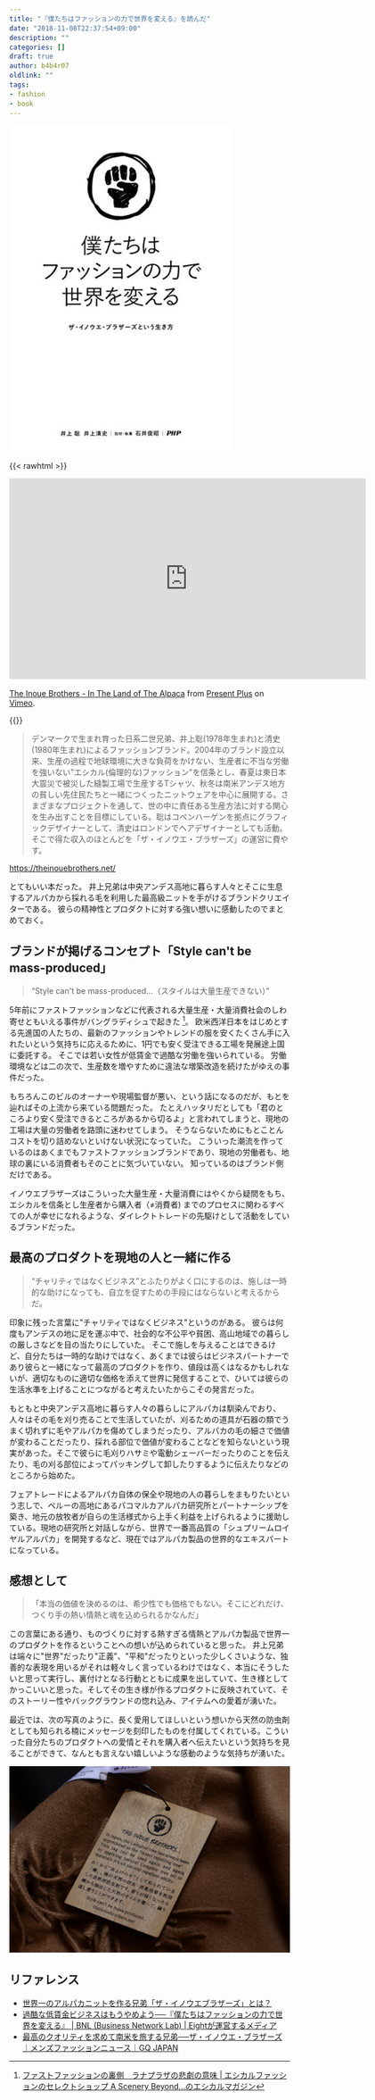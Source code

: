 ```yaml
---
title: "『僕たちはファッションの力で世界を変える』を読んだ"
date: "2018-11-08T22:37:54+09:00"
description: ""
categories: []
draft: true
author: b4b4r07
oldlink: ""
tags:
- fashion
- book
---
```


<img src="book.jpg" width="400">

{{< rawhtml >}}
<iframe src="https://player.vimeo.com/video/147622312" width="640" height="360" frameborder="0" webkitallowfullscreen mozallowfullscreen allowfullscreen></iframe>
<p><a href="https://vimeo.com/147622312">The Inoue Brothers - In The Land of The Alpaca</a> from <a href="https://vimeo.com/presentplus">Present Plus</a> on <a href="https://vimeo.com">Vimeo</a>.</p>
{{</ rawhtml >}}

>デンマークで生まれ育った日系二世兄弟、井上聡(1978年生まれ)と清史(1980年生まれ)によるファッションブランド。2004年のブランド設立以来、生産の過程で地球環境に大きな負荷をかけない、生産者に不当な労働を強いない"エシカル(倫理的な)ファッション"を信条とし、春夏は東日本大震災で被災した縫製工場で生産するTシャツ、秋冬は南米アンデス地方の貧しい先住民たちと一緒につくったニットウェアを中心に展開する。さまざまなプロジェクトを通して、世の中に責任ある生産方法に対する関心を生み出すことを目標にしている。聡はコペンハーゲンを拠点にグラフィックデザイナーとして、清史はロンドンでヘアデザイナーとしても活動。そこで得た収入のほとんどを「ザ・イノウエ・ブラザーズ」の運営に費やす。

<https://theinouebrothers.net/>

とてもいい本だった。
井上兄弟は中央アンデス高地に暮らす人々とそこに生息するアルパカから採れる毛を利用した最高級ニットを手がけるブランドクリエイターである。
彼らの精神性とプロダクトに対する強い想いに感動したのでまとめておく。

## ブランドが掲げるコンセプト「Style can't be mass-produced」

> “Style can't be mass-produced...（スタイルは大量生産できない）”

5年前にファストファッションなどに代表される大量生産・大量消費社会のしわ寄せともいえる事件がバングラディシュで起きた [^1]。
欧米西洋日本をはじめとする先進国の人たちの、最新のファッションやトレンドの服を安くたくさん手に入れたいという気持ちに応えるために、1円でも安く受注できる工場を発展途上国に委託する。
そこでは若い女性が低賃金で過酷な労働を強いられている。
労働環境などは二の次で、生産数を増やすために違法な増築改造を続けたがゆえの事件だった。

もちろんこのビルのオーナーや現場監督が悪い、という話になるのだが、もとを辿ればその上流から来ている問題だった。
たとえハッタリだとしても「君のところより安く受注できるところがあるから切るよ」と言われてしまうと、現地の工場は大量の労働者を路頭に迷わせてしまう。
そうならないためにもとことんコストを切り詰めないといけない状況になっていた。
こういった潮流を作っているのはあくまでもファストファッションブランドであり、現地の労働者も、地球の裏にいる消費者もそのことに気づいていない。
知っているのはブランド側だけである。

イノウエブラザーズはこういった大量生産・大量消費にはやくから疑問をもち、エシカルを信条とし生産者から購入者（≠消費者) までのプロセスに関わるすべての人が幸せになれるような、ダイレクトトレードの先駆けとして活動をしているブランドだった。

## 最高のプロダクトを現地の人と一緒に作る

> “チャリティではなくビジネス”とふたりがよく口にするのは、施しは一時的な助けになっても、自立を促すための手段にはならないと考えるからだ。

印象に残った言葉に"チャリティではなくビジネス"というのがある。
彼らは何度もアンデスの地に足を運ぶ中で、社会的な不公平や貧困、高山地域での暮らしの厳しさなどを目の当たりにしていた。
そこで施しを与えることはできるけど、自分たちは一時的な助けではなく、あくまでは彼らはビジネスパートナーであり彼らと一緒になって最高のプロダクトを作り、値段は高くはなるかもしれないが、適切なものに適切な価格を添えて世界に発信することで、ひいては彼らの生活水準を上げることにつながると考えたいたからこその発言だった。

もともと中央アンデス高地に暮らす人々の暮らしにアルパカは馴染んでおり、人々はその毛を刈り売ることで生活していたが、刈るための道具が石器の類でうまく切れずに毛やアルパカを傷めてしまうだったり、アルパカの毛の細さで価値が変わることだったり、採れる部位で価値が変わることなどを知らないという現実があった。そこで彼らに毛刈りハサミや電動シェーバーだったりのことを伝えたり、毛の刈る部位によってパッキングして卸したりするように伝えたりなどのところから始めた。

フェアトレードによるアルパカ自体の保全や現地の人の暮らしをまもりたいという志しで、ペルーの高地にあるパコマルカアルパカ研究所とパートナーシップを築き、地元の放牧者が自らの生活様式から上手く利益を上げられるように援助している。現地の研究所と対話しながら、世界で一番高品質の「シュプリームロイヤルアルパカ」を開発するなど、現在ではアルパカ製品の世界的なエキスパートになっている。

## 感想として

> 「本当の価値を決めるのは、希少性でも価格でもない。そこにどれだけ、つくり手の熱い情熱と魂を込められるかなんだ」

この言葉にある通り、ものづくりに対する熱すぎる情熱とアルパカ製品で世界一のプロダクトを作るということへの想いが込められていると思った。
井上兄弟は端々に"世界"だったり"正義"、"平和"だったりといった少しくさいような、独善的な表現を用いるがそれは軽々しく言っているわけではなく、本当にそうしたいと思って実行し、裏付けとなる行動とともに成果を出していて、生き様としてかっこいいと思った。そしてその生き様が作るプロダクトに反映されていて、そのストーリー性やバックグラウンドの惚れ込み、アイテムへの愛着が湧いた。

最近では、次の写真のように、長く愛用してほしいという想いから天然の防虫剤としても知られる楠にメッセージを刻印したものを付属してくれている。こういった自分たちのプロダクトへの愛情とそれを購入者へ伝えたいという気持ちを見ることができて、なんとも言えない嬉しいような感動のような気持ちが湧いた。

<img src="muffler.jpg" width="600">

## リファレンス

- [世界一のアルパカニットを作る兄弟「ザ・イノウエブラザーズ」とは？](https://www.fashionsnap.com/article/2016-02-06/the-inoue-brothers/)
- [過酷な低賃金ビジネスはもうやめよう──『僕たちはファッションの力で世界を変える』 | BNL (Business Network Lab) | Eightが運営するメディア](https://bnl.media/2018/06/BNLBooks-VOL9.html)
- [最高のクオリティを求めて南米を旅する兄弟──ザ・イノウエ・ブラザーズ｜メンズファッションニュース｜GQ JAPAN](https://gqjapan.jp/fashion/news/20170818/the-rise-of-the-indies-the-inoue-brothers)

[^1]: [ファストファッションの裏側　ラナプラザの悲劇の意味 | エシカルファッションのセレクトショップ A Scenery Beyond...のエシカルマガジン](https://info.scenerybeyond.com/posts/2085599)
